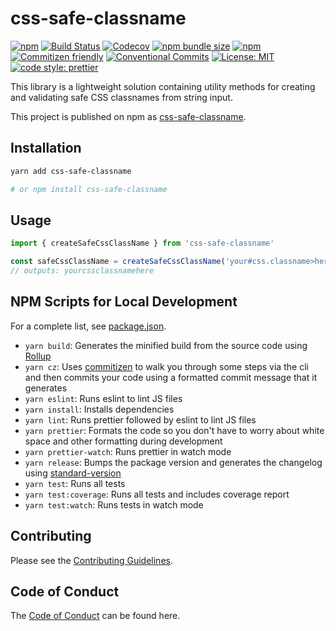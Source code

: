 # css-safe-classname

[![npm](https://img.shields.io/npm/v/css-safe-classname)](https://www.npmjs.com/package/css-safe-classname)
[![Build Status](https://travis-ci.com/thawkin3/css-safe-classname.svg?branch=master)](https://travis-ci.com/thawkin3/css-safe-classname)
[![Codecov](https://img.shields.io/codecov/c/github/thawkin3/css-safe-classname)](https://codecov.io/gh/thawkin3/css-safe-classname)
[![npm bundle size](https://img.shields.io/bundlephobia/minzip/css-safe-classname)](https://bundlephobia.com/result?p=css-safe-classname)
[![npm](https://img.shields.io/npm/dt/css-safe-classname)](https://www.npmjs.com/package/css-safe-classname)
[![Commitizen friendly](https://img.shields.io/badge/commitizen-friendly-brightgreen.svg)](http://commitizen.github.io/cz-cli/)
[![Conventional Commits](https://img.shields.io/badge/Conventional%20Commits-1.0.0-yellow.svg)](https://conventionalcommits.org)
[![License: MIT](https://img.shields.io/badge/License-MIT-yellow.svg)](https://opensource.org/licenses/MIT)
[![code style: prettier](https://img.shields.io/badge/code_style-prettier-ff69b4.svg)](https://github.com/prettier/prettier)

This library is a lightweight solution containing utility methods for creating and validating safe CSS classnames from string input.

This project is published on npm as [css-safe-classname](https://www.npmjs.com/package/css-safe-classname).

## Installation

```sh
yarn add css-safe-classname

# or npm install css-safe-classname
```

## Usage

```js
import { createSafeCssClassName } from 'css-safe-classname'

const safeCssClassName = createSafeCssClassName('your#css.classname>here')
// outputs: yourcssclassnamehere
```

## NPM Scripts for Local Development

For a complete list, see [package.json](package.json).

- `yarn build`: Generates the minified build from the source code using [Rollup](https://rollupjs.org/)
- `yarn cz`: Uses [commitizen](https://github.com/commitizen/cz-cli) to walk you through some steps via the cli and then commits your code using a formatted commit message that it generates
- `yarn eslint`: Runs eslint to lint JS files
- `yarn install`: Installs dependencies
- `yarn lint`: Runs prettier followed by eslint to lint JS files
- `yarn prettier`: Formats the code so you don't have to worry about white space and other formatting during development
- `yarn prettier-watch`: Runs prettier in watch mode
- `yarn release`: Bumps the package version and generates the changelog using [standard-version](https://github.com/conventional-changelog/standard-version)
- `yarn test`: Runs all tests
- `yarn test:coverage`: Runs all tests and includes coverage report
- `yarn test:watch`: Runs tests in watch mode

## Contributing

Please see the [Contributing Guidelines](CONTRIBUTING.md).

## Code of Conduct

The [Code of Conduct](CODE_OF_CONDUCT.md) can be found here.
